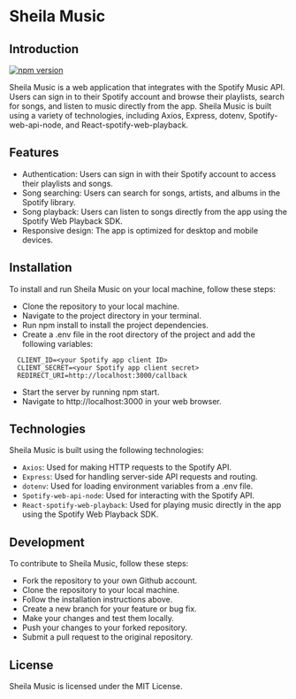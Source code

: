 # Sheila Music

## Introduction

[![npm version](https://img.shields.io/npm/v/react.svg?style=flat)](https://www.npmjs.com/package/react)

Sheila Music is a web application that integrates with the Spotify Music API. Users can sign in to their Spotify account and browse their playlists, search for songs, and listen to music directly from the app. Sheila Music is built using a variety of technologies, including Axios, Express, dotenv, Spotify-web-api-node, and React-spotify-web-playback.

## Features

- Authentication: Users can sign in with their Spotify account to access their playlists and songs.
- Song searching: Users can search for songs, artists, and albums in the Spotify library.
- Song playback: Users can listen to songs directly from the app using the Spotify Web Playback SDK.
- Responsive design: The app is optimized for desktop and mobile devices.

## Installation

To install and run Sheila Music on your local machine, follow these steps:

- Clone the repository to your local machine.
- Navigate to the project directory in your terminal.
- Run npm install to install the project dependencies.
- Create a .env file in the root directory of the project and add the following variables:

```env
  CLIENT_ID=<your Spotify app client ID>
  CLIENT_SECRET=<your Spotify app client secret>
  REDIRECT_URI=http://localhost:3000/callback
```

- Start the server by running npm start.
- Navigate to http://localhost:3000 in your web browser.

## Technologies

Sheila Music is built using the following technologies:

- `Axios`: Used for making HTTP requests to the Spotify API.
- `Express`: Used for handling server-side API requests and routing.
- `dotenv`: Used for loading environment variables from a .env file.
- `Spotify-web-api-node`: Used for interacting with the Spotify API.
- `React-spotify-web-playback`: Used for playing music directly in the app using the Spotify Web Playback SDK.

## Development

To contribute to Sheila Music, follow these steps:

- Fork the repository to your own Github account.
- Clone the repository to your local machine.
- Follow the installation instructions above.
- Create a new branch for your feature or bug fix.
- Make your changes and test them locally.
- Push your changes to your forked repository.
- Submit a pull request to the original repository.

## License

Sheila Music is licensed under the MIT License.
